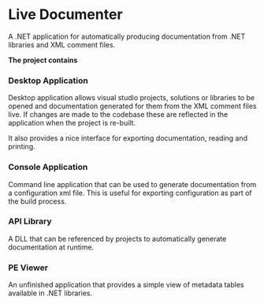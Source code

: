 # Live Documenter

A .NET application for automatically producing documentation from .NET libraries and XML comment files.

__The project contains__

### Desktop Application
Desktop application allows visual studio projects, solutions or libraries to be opened and documentation
generated for them from the XML comment files live. If changes are made to the codebase these are reflected
in the application when the project is re-built.

It also provides a nice interface for exporting documentation, reading and printing.
### Console Application
Command line application that can be used to generate documentation from a configuration xml file. This is 
useful for exporting configuration as part of the build process.
### API Library
A DLL that can be referenced by projects to automatically generate documentation at runtime.
### PE Viewer
An unfinished application that provides a simple view of metadata tables available in .NET libraries.
